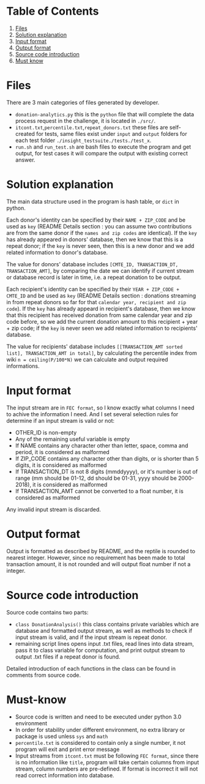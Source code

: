 # Table of Contents
1. [Files](README.md#files)
2. [Solution explanation](README.md#solution-explanation)
3. [Input format](README.md#input-format)
4. [Output format](README.md#output-format)
5. [Source code introduction](README.md#source-code-introduction)
6. [Must know](README.md#must-know)

# Files

There are 3 main categories of files generated by developer.
* `donation-analytics.py` this is the `python` file that will complete the data process request in the challenge, it is located in `./src/`.
* `itcont.txt`,`percentile.txt`,`repeat_donors.txt` these files are self-created for tests, same files exist under `input` and `output` folders for each test folder `./insight_testsuite./tests./test_x`.
* `run.sh` and `run_test.sh` are bash files to execute the program and get output, for test cases it will compare the output with existing correct answer.

# Solution explanation

The main data structure used in the program is hash table, or `dict` in python. 

Each donor's identity can be specified by their `NAME + ZIP_CODE` and be used as `key` (README Details section : you can assume two contributions are from the same donor if the `names and zip codes` are identical). If the `key` has already appeared in donors' database, then we know that this is a repeat donor; if the `key` is never seen, then this is a new donor and we add related information to donor's database.

The value for donors' database includes `[CMTE_ID, TRANSACTION_DT, TRANSACTION_AMT]`, by comparing the date we can identify if current stream or database record is later in time, i.e. a repeat donation to be output.

Each recipient's identity can be specified by their `YEAR + ZIP_CODE + CMTE_ID` and be used as `key` (README Details section : donations streaming in from repeat donors so far for that `calendar year, recipient and zip code`). If the `key` has already appeard in recipient's database, then we know that this recipient has received donation from same calendar year and zip code before, so we add the current donation amount to this recipient + year + zip code; if the `key` is never seen we add related information to recipients' database.

The value for recipients' database includes `[[TRANSACTION_AMT sorted list], TRANSACTION_AMT in total]`, by calculating the percentile index from wiki `n = ceiling(P/100*N)` we can calculate and output required informations.

# Input format

The input stream are in `FEC format`, so I know exactly what columns I need to achive the information I need. And I set several selection rules for determine if an input stream is valid or not:

* OTHER_ID is non-empty
* Any of the remaining useful variable is empty
* If NAME contains any character other than letter, space, comma and period, it is considered as malformed
* If ZIP_CODE contains any character other than digits, or is shorter than 5 digits, it is considered as malformed
* If TRANSACTION_DT is not 8 digits (mmddyyyy), or it's number is out of range (mm should be 01-12, dd should be 01-31, yyyy should be 2000-2018), it is considered as malformed
* If TRANSACTION_AMT cannot be converted to a float number, it is considered as malformed

Any invalid input stream is discarded.

# Output format

Output is formatted as described by README, and the reptile is rounded to nearest integer. However, since no requirement has been made to total transaction amount, it is not rounded and will output float number if not a integer.

# Source code introduction

Source code contains two parts:

* `class DonationAnalysis()` this class contains private variables which are database and formatted output stream, as well as methods to check if input stream is valid, and if the input stream is repeat donor.
* remaining script lines opens input .txt files, read lines into data stream, pass it to class variable for computation, and print output stream to output .txt files if a repeat donor is found.

Detailed introduction of each functions in the class can be found in comments from source code.

# Must-know

* Source code is written and need to be executed under python 3.0 environment
* In order for stability under different environment, no extra library or package is used unless `sys` and `math`
* `percentile.txt` is considered to contain only a single number, it not program will exit and print error message
* Input streams from `itcont.txt` must be following `FEC format`, since there is no information like `title`, program will take certain columns from input stream, column numbers are pre-defined. If format is incorrect it will not read correct information into database.
